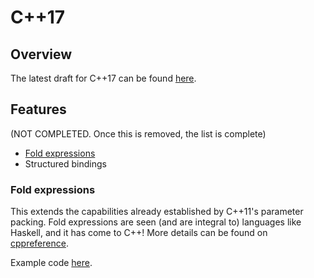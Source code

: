 # C++17

## Overview

The latest draft for C++17 can be found [here](https://github.com/cplusplus/draft/blob/master/papers/n4687.pdf).

## Features 
(NOT COMPLETED. Once this is removed, the list is complete)

* [Fold expressions](#fold-expressions)
* Structured bindings

### Fold expressions
This extends the capabilities already established by C++11's parameter packing. Fold expressions are seen (and are integral to) languages like Haskell, and it has come to C++! More details can be found on [cppreference](http://en.cppreference.com/w/cpp/language/fold).


Example code [here](examples/foldexpr.cpp).

